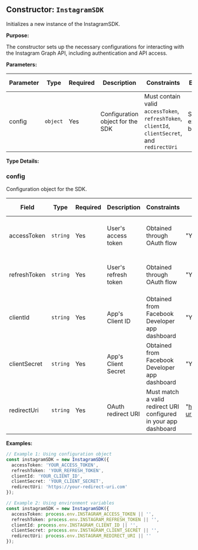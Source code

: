 ## Constructor: `InstagramSDK`

Initializes a new instance of the InstagramSDK.

**Purpose:**

The constructor sets up the necessary configurations for interacting with the Instagram Graph API, including authentication and API access.

**Parameters:**

| Parameter | Type | Required | Description | Constraints | Example | Possible Values |
|-----------|------|----------|-------------|-------------|---------|----------------|
| config | `object` | Yes | Configuration object for the SDK | Must contain valid `accessToken`, `refreshToken`, `clientId`, `clientSecret`, and `redirectUri` | See examples below |  |

**Type Details:**

### config
Configuration object for the SDK.

| Field | Type | Required | Description | Constraints | Example | Possible Values |
|-------|------|----------|-------------|-------------|---------|----------------|
| accessToken | `string` | Yes | User's access token | Obtained through OAuth flow | "YOUR_ACCESS_TOKEN" | Any valid access token string |
| refreshToken | `string` | Yes | User's refresh token | Obtained through OAuth flow | "YOUR_REFRESH_TOKEN" | Any valid refresh token string |
| clientId | `string` | Yes | App's Client ID | Obtained from Facebook Developer app dashboard | "YOUR_CLIENT_ID" | Any valid Client ID string |
| clientSecret | `string` | Yes | App's Client Secret | Obtained from Facebook Developer app dashboard | "YOUR_CLIENT_SECRET" | Any valid Client Secret string |
| redirectUri | `string` | Yes | OAuth redirect URI | Must match a valid redirect URI configured in your app dashboard | "https://your-redirect-uri.com" | Any valid URL string |

**Examples:**

```typescript
// Example 1: Using configuration object
const instagramSDK = new InstagramSDK({
  accessToken: 'YOUR_ACCESS_TOKEN',
  refreshToken: 'YOUR_REFRESH_TOKEN',
  clientId: 'YOUR_CLIENT_ID',
  clientSecret: 'YOUR_CLIENT_SECRET',
  redirectUri: 'https://your-redirect-uri.com'
});

// Example 2: Using environment variables
const instagramSDK = new InstagramSDK({
  accessToken: process.env.INSTAGRAM_ACCESS_TOKEN || '',
  refreshToken: process.env.INSTAGRAM_REFRESH_TOKEN || '',
  clientId: process.env.INSTAGRAM_CLIENT_ID || '',
  clientSecret: process.env.INSTAGRAM_CLIENT_SECRET || '',
  redirectUri: process.env.INSTAGRAM_REDIRECT_URI || ''
});
```